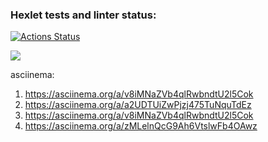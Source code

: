 ### Hexlet tests and linter status:
[![Actions Status](https://github.com/Lacrepul/php-project-lvl1/workflows/hexlet-check/badge.svg)](https://github.com/Lacrepul/php-project-lvl1/actions)

<a href="https://codeclimate.com/github/codeclimate/codeclimate/maintainability"><img src="https://api.codeclimate.com/v1/badges/a99a88d28ad37a79dbf6/maintainability" /></a>

asciinema:
1. https://asciinema.org/a/v8iMNaZVb4qlRwbndtU2l5Cok
2. https://asciinema.org/a/a2UDTUiZwPjzj475TuNquTdEz
3. https://asciinema.org/a/v8iMNaZVb4qlRwbndtU2l5Cok
4. https://asciinema.org/a/zMLelnQcG9Ah6VtslwFb4OAwz